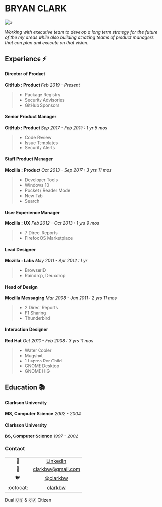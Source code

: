 # BRYAN CLARK

![»](https://user-images.githubusercontent.com/2134/28605762-42f16bf0-7188-11e7-847a-7d05b7cf97a4.png)

*Working with executive team to develop a long term strategy for the future of the my areas while also building amazing teams of product managers that can plan and execute on that vision.*

## Experience :zap:

#### Director of Product
**GitHub : Product**
*Feb 2019 - Present*
> * Package Registry
> * Security Advisories
> * GitHub Sponsors

#### Senior Product Manager
**GitHub : Product**
*Sep 2017 - Feb 2019 : 1 yr 5 mos*
> * Code Review
> * Issue Templates
> * Security Alerts

#### Staff Product Manager
**Mozilla : Product**
*Oct 2013 - Sep 2017 : 3 yrs 11 mos*
> * Developer Tools
> * Windows 10
> * Pocket / Reader Mode
> * New Tab
> * Search

#### User Experience Manager
**Mozilla : UX**
*Feb 2012 - Oct 2013 : 1 yrs 9 mos*
> * 7 Direct Reports
> * Firefox OS Marketplace

#### Lead Designer
**Mozilla : Labs**
*May 2011 - Apr 2012 : 1 yr*
> * BrowserID
> * Raindrop, Deuxdrop

#### Head of Design
**Mozilla Messaging**
*Mar 2008 - Jan 2011 : 2 yrs 11 mos*
> * 2 Direct Reports
> * F1 Sharing
> * Thunderbird

#### Interaction Designer
**Red Hat**
*Oct 2013 - Feb 2008 : 3 yrs 11 mos*
> * Water Cooler
> * Mugshot
> * 1 Laptop Per Child
> * GNOME Desktop
> * GNOME HIG

## Education :books:

#### Clarkson University
**MS, Computer Science**
*2002 - 2004*

#### Clarkson University
**BS, Computer Science**
*1997 - 2002*

### Contact

| | |
|:----:|:---:|
|:link: | [LinkedIn](https://www.linkedin.com/in/clarkbw/)|
|:incoming_envelope: | [clarkbw@gmail.com](mailto:clarkbw@gmail.com)|
|:bird: | [@clarkbw](https://twitter.com/clarkbw)|
|:octocat: | [clarkbw](https://github.com/clarkbw/)|

Dual :us: & :canada: Citizen
